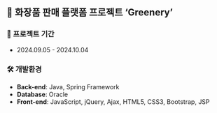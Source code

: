 ## 🌿 화장품 판매 플랫폼 프로젝트 ‘Greenery’   

### 📅 프로젝트 기간
- 2024.09.05 - 2024.10.04

### 🛠️ 개발환경
- **Back-end**: Java, Spring Framework
- **Database**: Oracle
- **Front-end**: JavaScript, jQuery, Ajax, HTML5, CSS3, Bootstrap, JSP
